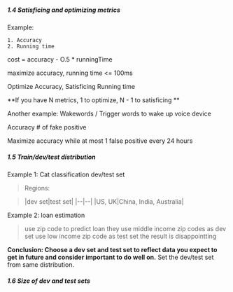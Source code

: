 ##### 1.4 Satisficing and optimizing metrics
Example:

    1. Accuracy 
    2. Running time

cost = accuracy - O.5 * runningTime
 
maximize accuracy, running time <= 100ms 

Optimize Accuracy, Satisficing Running time 

**If you have N metrics, 1 to optimize, N - 1 to satisficing **

Another example: Wakewords / Trigger words to wake up voice device

Accuracy 
\# of fake positive 

Maximize accuracy 
while at most 1 false positive every 24 hours
    
    
##### 1.5 Train/dev/test distribution 
Example 1: Cat classification dev/test set 

>Regions:

>|dev set|test set|
|--|--|
|US, UK|China, India, Australia|

Example 2: loan estimation 
>use zip code to predict loan 
they use middle income zip codes as dev set
use low income zip code as test set 
the result is disappointting 

**Conclusion:
Choose a dev set and test set to reflect data you expect to get in future and consider important to do well on.**
Set the dev/test set from same distribution. 

##### 1.6 Size of dev and test sets 



    
    
  